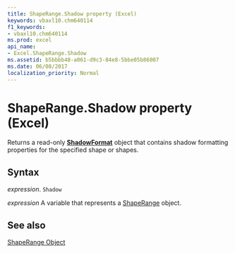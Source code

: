 ```yaml
---
title: ShapeRange.Shadow property (Excel)
keywords: vbaxl10.chm640114
f1_keywords:
- vbaxl10.chm640114
ms.prod: excel
api_name:
- Excel.ShapeRange.Shadow
ms.assetid: b5bbbb48-a061-d9c3-84e8-5bbe05b86007
ms.date: 06/08/2017
localization_priority: Normal
---
```



# ShapeRange.Shadow property (Excel)

Returns a read-only  **[ShadowFormat](Excel.ShadowFormat.md)** object that contains shadow formatting properties for the specified shape or shapes.


## Syntax

_expression_. `Shadow`

_expression_ A variable that represents a [ShapeRange](./Excel.ShapeRange.md) object.


## See also


[ShapeRange Object](Excel.ShapeRange.md)

